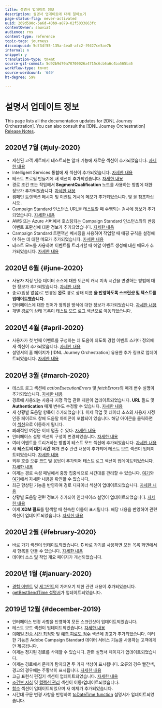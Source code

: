 ```yaml
---
title: 설명서 업데이트 정보
description: 설명서 업데이트에 대해 알아보기
page-status-flag: never-activated
uuid: 269d590c-5a6d-40b9-a879-02f5033863fc
contentOwner: sauviat
audience: rns
content-type: reference
topic-tags: journeys
discoiquuid: 5df34f55-135a-4ea8-afc2-f9427ce5ae7b
internal: n
snippet: y
translation-type: tm+mt
source-git-commit: 5d92b9d70a70700026a4715c6cb6a6c4ba565ba5
workflow-type: tm+mt
source-wordcount: '649'
ht-degree: 59%

---
```



# 설명서 업데이트 정보

This page lists all the documentation updates for [!DNL Journey Orchestration].
You can also consult the [!DNL Journey Orchestration] [Release Notes](../release-notes/release-notes.md).

## 2020년 7월 {#july-2020}

* 제한된 고객 세트에서 테스트되는 알파 기능에 새로운 섹션이 추가되었습니다. [자세한 내용](../alpha/alpha-overview.md)
* Intelligent Services 통합에 새 섹션이 추가되었습니다. [자세한 내용](../ai-services/ai-services-overview.md)
* 테스트 프로필 만들기에 새 섹션이 추가되었습니다. [자세한 내용](../building-journeys/testing-the-journey.md#create-test-profile)
* 경로 조건 또는 작업에서 **SegmentQualification** 노드를 사용하는 방법에 대한 정보가 추가되었습니다. [자세한 내용](../building-journeys/event-activities.md#segment-qualification)
* 캠페인 트랜잭션 메시지 및 이벤트 게시에 메모가 추가되었습니다. 및 [](../action/working-with-adobe-campaign.md) 을 참조하십시오 [](../building-journeys/using-adobe-campaign-actions.md).
* Campaign Standard 인스턴스 URL을 테스트할 때 수행되는 검사에 정보가 추가되었습니다. [자세한 내용](../action/working-with-adobe-campaign.md)
* AWS 또는 Azure 서버에서 호스팅되는 Campaign Standard 인스턴스와의 반응 이벤트 호환성에 대한 정보가 추가되었습니다. [자세한 내용](../building-journeys/event-activities.md#section_dhx_gss_dgb)
* Campaign Standard 트랜잭션 메시징을 사용하여 작업할 때 매핑 규칙을 설정해야 하는 데 대한 메모가 추가되었습니다. [자세한 내용](../action/working-with-adobe-campaign.md)
* 테스트 모드를 사용하여 이벤트를 트리거할 때 헤알 이벤트 생성에 대한 메모가 추가되었습니다. [자세한 내용](../building-journeys/testing-the-journey.md#firing_events)

## 2020년 6월 {#june-2020}

* 사용자 지정 인증 데이터 소스에 대한 토큰의 캐시 지속 시간을 변경하는 방법에 대한 정보가 추가되었습니다. [자세한 내용](../datasource/external-data-sources.md#section_wjp_nl5_nhb)
* 종료(입장 없음)로 변경된 **완료** 경로 상태 이름 **을 반영하도록 스크린샷 및 텍스트를 업데이트했습니다**.
* 인터페이스에 대한 언어가 정의된 방식에 대한 정보가 추가되었습니다. [자세한 내용](../about/user-interface.md)
* 개별 경로의 상태 목록이 [테스트 모드 로그 섹션으로](../building-journeys/testing-the-journey.md#viewing_logs) 이동되었습니다.

## 2020년 4월 {#april-2020}

* 사용자가 첫 번째 이벤트를 구성하는 데 도움이 되도록 경험 이벤트 스키마 정의에 새 섹션이 추가되었습니다. [자세한 내용](../event/experience-event-schema.md)
* 설명서의 홈 페이지가 [!DNL Journey Orchestration] 유용한 추가 링크로 업데이트되었습니다. [자세한 내용](../../journey-orchestration-home.md)

## 2020년 3월 {#march-2020}

* 테스트 로그 섹션에 _actionExecutionErrors_ 및 _fetchErrors_&#x200B;의 매개 변수 설명이 추가되었습니다. [자세한 내용](../building-journeys/testing-the-journey.md#viewing_logs)
* 경로에 사용되는 사용자 지정 작업 관련 제한이 업데이트되었습니다. **URL** 필드 및 **Authentication** 매개 변수도 수정할 수 있습니다. [자세한 내용](../action/about-custom-action-configuration.md)
* 새 상황별 도움말 항목이 추가되었습니다. 이제 작업 및 데이터 소스의 사용자 지정 인증 페이로드 창에 도움말 아이콘이 포함되어 있습니다. 해당 아이콘을 클릭하면 이 [섹션](../datasource/external-data-sources.md#section_wjp_nl5_nhb)으로 이동하게 됩니다.
* 폐쇄적인 여정은 이제 멈출 수 있다. [자세한 내용](../building-journeys/using-the-journey-designer.md)
* 인터페이스 설명 섹션의 구성이 변경되었습니다. [자세한 내용](../about/user-interface.md)
* 여러 이벤트를 트리거하는 방법이 테스트 모드 섹션에 추가되었습니다. [자세한 내용](../building-journeys/testing-the-journey.md#firing_events)
* 새 **테스트의 대기 시간** 매개 변수 관련 내용이 추가되어 테스트 모드 섹션이 업데이트되었습니다. [자세한 내용](../building-journeys/testing-the-journey.md)
* 외부 호출 오류 코드 및 응답이 추가되어 테스트 로그 섹션이 업데이트되었습니다. [자세한 내용](../building-journeys/testing-the-journey.md#viewing_logs)
* 이제는 경로 속성 패널에서 중앙 집중식으로 시간대를 관리할 수 있습니다. [여기](../building-journeys/changing-properties.md#timezone)와 [여기](../building-journeys/timezone-management.md)에서 자세한 내용을 확인할 수 있습니다.
* 최근 향상된 기능을 반영하여 경로 디자이너 섹션이 업데이트되었습니다. [자세한 내용](../building-journeys/using-the-journey-designer.md)
* 상황별 도움말 관련 정보가 추가되어 인터페이스 설명이 업데이트되었습니다. [자세한 내용](../about/user-interface.md#section_ksq_zr1_ffb)
* 이제 **XDM 필드**&#x200B;를 탐색할 때 친숙한 이름이 표시됩니다. 해당 내용을 반영하여 관련 섹션이 업데이트되었습니다. [자세한 내용](../about/user-interface.md#friendly-names-display)

## 2020년 2월 {#february-2020}

* 바로 가기 섹션이 업데이트되었습니다. **C** 바로 가기를 사용하면 모든 목록 화면에서 새 항목을 만들 수 있습니다. [자세한 내용](../about/user-interface.md#section_ksq_zr1_ffb)
* 데이터 소스 [및](../datasource/about-data-sources.md) 작업 [](../action/action.md) 개요 페이지가 개선되었습니다.

## 2020년 1월 {#january-2020}

* [경험 이벤트](../datasource/adobe-experience-platform-data-source.md) 및 [세그먼트](../functions/functioninsegment.md)의 가져오기 제한 관련 내용이 추가되었습니다.
* [getBestSendTime 설명서](../functions/functiongetbestsendtime.md)가 업데이트되었습니다.

## 2019년 12월 {#december-2019}

* 인터페이스 변경 사항을 반영하여 모든 스크린샷이 업데이트되었습니다.
* 테스트 모드 섹션이 업데이트되었습니다. [자세한 내용](../building-journeys/testing-the-journey.md)
* [이메일 전송 시간 최적화](../building-journeys/wait-activity.md) 및 [예측 피로도 점수](../ai-services/leveraging-fatigue-scores.md) 섹션에 경고가 추가되었습니다. 이러한 기능은 Adobe Campaign Standard 데이터 서비스 기능을 사용하는 고객에게만 제공됩니다.
* 이제는 정지된 경로를 삭제할 수 있습니다. 관련 설명서 페이지가 업데이트되었습니다.
* 이제는 경로에서 문제가 탐지되면 두 가지 색상이 표시됩니다. 오류의 경우 빨간색, 경고의 경우에는 주황색이 표시됩니다. [자세한 내용](../about/troubleshooting.md)
* 고급 표현식 편집기 섹션이 업데이트되었습니다. [자세한 내용](../expression/expressionadvanced.md)
* [조건부 지침](../expression/conditional-instruction.md) 및 [컬렉션 관리](../expression/collection-management-functions.md) 섹션이 이동/업데이트되었습니다.
* [함수](../expression/functions.md) 섹션이 업데이트되었으며 새 예제가 추가되었습니다.
* 시간대 구문 변경 사항을 반영하여 [toDateTime function](../functions/functiontodatetime.md) 설명서가 업데이트되었습니다.
